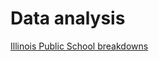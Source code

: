 # Data analysis

[Illinois Public School breakdowns](https://daidado.github.io/pages/illinois_schools_2017)
